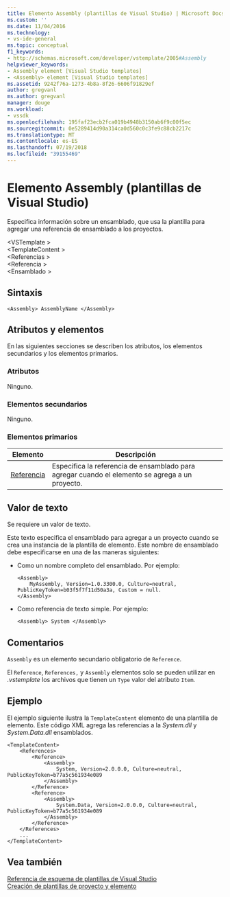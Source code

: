 ```yaml
---
title: Elemento Assembly (plantillas de Visual Studio) | Microsoft Docs
ms.custom: ''
ms.date: 11/04/2016
ms.technology:
- vs-ide-general
ms.topic: conceptual
f1_keywords:
- http://schemas.microsoft.com/developer/vstemplate/2005#Assembly
helpviewer_keywords:
- Assembly element [Visual Studio templates]
- <Assembly> element [Visual Studio templates]
ms.assetid: 9242f76a-1273-4b8a-8f26-6606f91829ef
author: gregvanl
ms.author: gregvanl
manager: douge
ms.workload:
- vssdk
ms.openlocfilehash: 195faf23ecb2fca019b4948b3150ab6f9c00f5ec
ms.sourcegitcommit: 0e5289414d90a314ca0d560c0c3fe9c88cb2217c
ms.translationtype: MT
ms.contentlocale: es-ES
ms.lasthandoff: 07/19/2018
ms.locfileid: "39155469"
---
```

# <a name="assembly-element-visual-studio-templates"></a>Elemento Assembly (plantillas de Visual Studio)
Especifica información sobre un ensamblado, que usa la plantilla para agregar una referencia de ensamblado a los proyectos.  
  
 \<VSTemplate >  
 \<TemplateContent >  
 \<Referencias >  
 \<Referencia >  
 \<Ensamblado >  
  
## <a name="syntax"></a>Sintaxis  
  
```  
<Assembly> AssemblyName </Assembly>  
```  
  
## <a name="attributes-and-elements"></a>Atributos y elementos  
 En las siguientes secciones se describen los atributos, los elementos secundarios y los elementos primarios.  
  
### <a name="attributes"></a>Atributos  
 Ninguno.  
  
### <a name="child-elements"></a>Elementos secundarios  
 Ninguno.  
  
### <a name="parent-elements"></a>Elementos primarios  
  
|Elemento|Descripción|  
|-------------|-----------------|  
|[Referencia](../extensibility/reference-element-visual-studio-templates.md)|Especifica la referencia de ensamblado para agregar cuando el elemento se agrega a un proyecto.|  
  
## <a name="text-value"></a>Valor de texto  
 Se requiere un valor de texto.  
  
 Este texto especifica el ensamblado para agregar a un proyecto cuando se crea una instancia de la plantilla de elemento. Este nombre de ensamblado debe especificarse en una de las maneras siguientes:  
  
-   Como un nombre completo del ensamblado. Por ejemplo:  
  
    ```  
    <Assembly>  
        MyAssembly, Version=1.0.3300.0, Culture=neutral, PublicKeyToken=b03f5f7f11d50a3a, Custom = null.  
    </Assembly>  
    ```  
  
-   Como referencia de texto simple. Por ejemplo:  
  
    ```  
    <Assembly> System </Assembly>  
    ```  
  
## <a name="remarks"></a>Comentarios  
 `Assembly` es un elemento secundario obligatorio de `Reference`.  
  
 El `Reference`, `References,` y `Assembly` elementos solo se pueden utilizar en *.vstemplate* los archivos que tienen un `Type` valor del atributo `Item`.  
  
## <a name="example"></a>Ejemplo  
 El ejemplo siguiente ilustra la `TemplateContent` elemento de una plantilla de elemento. Este código XML agrega las referencias a la *System.dll* y *System.Data.dll* ensamblados.  
  
```  
<TemplateContent>  
    <References>  
        <Reference>  
            <Assembly>  
                System, Version=2.0.0.0, Culture=neutral, PublicKeyToken=b77a5c561934e089  
            </Assembly>  
        </Reference>  
        <Reference>  
            <Assembly>  
                System.Data, Version=2.0.0.0, Culture=neutral, PublicKeyToken=b77a5c561934e089  
            </Assembly>  
        </Reference>  
    </References>  
    ...  
</TemplateContent>  
```  
  
## <a name="see-also"></a>Vea también  
 [Referencia de esquema de plantillas de Visual Studio](../extensibility/visual-studio-template-schema-reference.md)   
 [Creación de plantillas de proyecto y elemento](../ide/creating-project-and-item-templates.md)